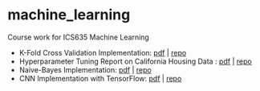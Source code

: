 # machine_learning
Course work for ICS635 Machine Learning

* K-Fold Cross Validation Implementation: [pdf](https://github.com/CS-Edwards/machine_learning/blob/main/assignment_1/pdf/C.Edwards_Homework%201%20Question%204.ipynb%20-%20Colaboratory.pdf) | [repo](https://github.com/CS-Edwards/machine_learning/tree/main/assignment_1)
* Hyperparameter Tuning Report on California Housing Data : [pdf](https://github.com/CS-Edwards/machine_learning/blob/main/assignment_2/C.Edwards_Homework%202.ipynb%20-%20Colaboratory.pdf) | [repo](https://github.com/CS-Edwards/machine_learning/tree/main/assignment_2)
* Naive-Bayes Implementation: [pdf](https://github.com/CS-Edwards/machine_learning/blob/main/assignment_3/pdf/C.Edwards_Homework%203%20Question%205.ipynb%20-%20Colaboratory.pdf) | [repo](https://github.com/CS-Edwards/machine_learning/tree/main/assignment_3)
* CNN Implementation with TensorFlow: [pdf](https://github.com/CS-Edwards/machine_learning/blob/main/assignment_5/C_Edwards_Homework5_Part2_Q4.ipynb%20-%20Colaboratory.pdf) | [repo](https://github.com/CS-Edwards/machine_learning/tree/main/assignment_5)
